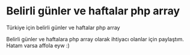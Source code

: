 # Belirli günler ve haftalar php array
Türkiye için belirli günler ve haftalar php array


Belirli günler ve haftalara php array olarak ihtiyacı olanlar için paylaştım. Hatam varsa affola eyw :) 
